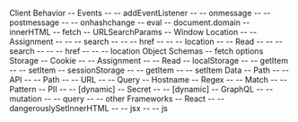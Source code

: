 Client Behavior
-- Events
-- -- addEventListener
-- -- onmessage
-- -- postmessage
-- -- onhashchange
-- eval
-- document.domain
-- innerHTML
-- fetch
-- URLSearchParams
-- Window Location
-- -- Assignment
-- -- -- search
-- -- -- href
-- -- -- location
-- -- Read
-- -- -- search
-- -- -- href
-- -- -- location
Object Schemas
-- fetch options
Storage
-- Cookie
-- -- Assignment
-- -- Read
-- localStorage
-- -- getItem
-- -- setItem
-- sessionStorage
-- -- getItem
-- -- setItem
Data
-- Path
-- -- API
-- -- Path
-- -- URL
-- -- Query
-- Hostname
-- Regex
-- -- Match
-- -- Pattern
-- PII
-- -- [dynamic]
-- Secret
-- -- [dynamic]
-- GraphQL
-- -- mutation
-- -- query
-- -- other
Frameworks
-- React
-- -- dangerouslySetInnerHTML
-- -- jsx
-- -- js
